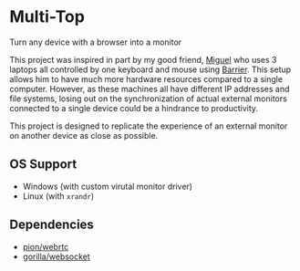 # Multi-Top
Turn any device with a browser into a monitor

This project was inspired in part by my good friend, [Miguel](https://github.com/miguelcmaramara) who uses 3 laptops all controlled by one keyboard and mouse using [Barrier](https://github.com/debauchee/barrier). This setup allows him to have much more hardware resources compared to a single computer. However, as these machines all have different IP addresses and file systems, losing out on the synchronization of actual external monitors connected to a single device could be a hindrance to productivity.

This project is designed to replicate the experience of an external monitor on another device as close as possible.

## OS Support
- Windows (with custom virutal monitor driver)
- Linux (with `xrandr`)

## Dependencies
- [pion/webrtc](https://github.com/pion/webrtc)
- [gorilla/websocket](https://github.com/gorilla/websocket)

